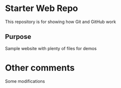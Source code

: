# Starter Web Repo

This repository is for showing how Git and GitHub work

## Purpose

Sample website with plenty of files for demos

# Other comments
Some modifications
